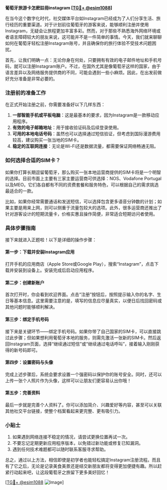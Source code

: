 **葡萄牙旅游卡怎麽註冊instagram [[TG💪+ @esim1088](https://t.me/s/esim1088)]**

在当今这个数字化时代，社交媒体平台如Instagram已经成为了人们分享生活、旅行经历的重要渠道。对于计划前往葡萄牙的游客来说，能够顺利注册并使用Instagram，无疑会让旅程更加丰富多彩。然而，对于那些不熟悉海外网络环境或者语言障碍较大的朋友来说，这可能并不是一件简单的事情。今天，我们就来聊聊如何在葡萄牙轻松注册Instagram账号，并且确保你的旅行体验不受技术问题困扰。

首先，让我们明确一点：无论你身在何处，只要拥有有效的电子邮件地址和手机号码，就可以注册Instagram账户。不过，在国外尤其是像葡萄牙这样的国家，由于语言差异以及网络服务提供商的不同，可能会遇到一些小麻烦。因此，在出发前做好充分准备是非常必要的。

### 注册前的准备工作

在正式开始注册之前，你需要准备好以下几样东西：
1. **一部智能手机或平板电脑**：这是最基本的要求，因为Instagram是一款移动应用程序。
2. **有效的电子邮箱地址**：用于接收验证码及后续登录使用。
3. **可用的本地电话号码**：虽然也可以选择通过短信验证，但考虑到国际漫游费用较高，建议购买一张当地的SIM卡。
4. **稳定的互联网连接**：无论是Wi-Fi还是数据流量，都需要保证网络畅通无阻。

### 如何选择合适的SIM卡？

如果你打算长期逗留葡萄牙，那么购买一张本地运营商提供的SIM卡将是一个明智的选择。目前市面上主要有三家主要运营商可供选择：NOS、Vodafone Portugal以及MEO。它们各自都有不同的资费套餐和服务特色，可以根据自己的需求挑选最适合的一款。

比如，如果你经常需要通话和发送短信，可以选择包含更多语音分钟数的计划；如果主要是用来上网，则可以侧重于流量包较大的选项。此外，很多运营商还推出了针对游客设计的短期流量卡，价格实惠且操作简便，非常适合短期访问者使用。

### 具体步骤指南

接下来就进入正题啦！以下是详细的操作步骤：

#### 第一步：下载并安装Instagram应用
打开手机的应用商店（Apple Store或Google Play），搜索“Instagram”，点击下载并安装到设备上。安装完成后启动应用程序。

#### 第二步：创建新账户
首次打开时，你会看到欢迎界面。点击“注册”按钮后，按照提示输入你的名字、生日等基本信息。这里需要注意的是，填写的信息应尽量真实，以便日后找回密码或其他问题时能够顺利解决。

#### 第三步：绑定手机号码
接下来是关键环节——绑定手机号码。如果你带了自己国家的SIM卡，可以直接跳过此步骤；但如果想利用葡萄牙本地的服务，则需先激活一张新的SIM卡。然后返回Instagram页面，选择“继续通过短信”或“继续通过电话呼叫”，接着输入刚刚获得的新号码即可。

#### 第四步：设置密码与头像
完成上述步骤后，系统会要求设置一个强密码以保护你的账号安全。同时，还可以上传一张个人照片作为头像，这样可以让朋友们更容易认出你哦！

#### 第五步：完善资料
最后一步就是完善个人资料了。你可以添加简介、兴趣爱好等内容，甚至可以关联其他社交平台链接，使整个档案看起来更完整、更有吸引力。

### 小贴士

1. 如果遇到网络连接不稳定的情况，请尝试更换位置再试一次。
2. 不要忘记定期更新应用程序版本，以免错过新功能或修复已知漏洞。
3. 遇到任何技术难题都可以随时联系客服寻求帮助。

总之，通过以上方法，相信即使是初学者也能轻松搞定Instagram注册流程。而且有了它之后，无论是记录美食美景还是结交新朋友都将变得更加便捷有趣。所以赶紧行动起来吧，让这段葡萄牙之旅留下更多美好回忆！

[[TG💪+ @esim1088](https://t.me/s/esim1088) ![Image](https://i.postimg.cc/4NQfJmqS/Snipaste-2025-05-13-00-14-12.png)]
